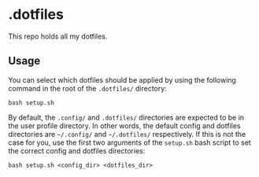 # .dotfiles

This repo holds all my dotfiles.

## Usage

You can select which dotfiles should be applied by using the following command in the root of the `.dotfiles/` directory:

```
bash setup.sh
```

By default, the `.config/` and `.dotfiles/` directories are expected to be in the user profile directory. In other words, the default config and dotfiles directories are `~/.config/` and `~/.dotfiles/` respectively. If this is not the case for you, use the first two arguments of the `setup.sh` bash script to set the correct config and dotfiles directories:

```
bash setup.sh <config_dir> <dotfiles_dir>
```
